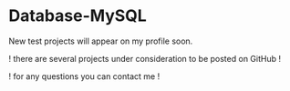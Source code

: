 # Database-MySQL
New test projects will appear on my profile soon.

! there are several projects under consideration to be posted on GitHub !

! for any questions you can contact me !

 

